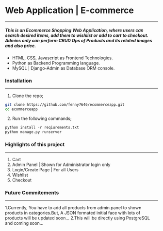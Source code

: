 # Web Application | E-commerce
---

##### This is an Ecommerce Shopping Web Application, where users can search desired items, add them to wishlist or add to cart to checkout. Admins only can perform CRUD Ops of Products and its related images and also price. 
+ HTML, CSS, Javascript as Frontend Technologies.
+ Python as Backend Programming language.
+ MySQL | Django-Admin as Database ORM console.

### Installation
---
1. Clone the repo;
```bash
git clone https://github.com/fenny7646/ecommerceapp.git
cd ecommerceapp
```
2. Run the following commands;
```python
python install -r reqiurements.txt
python manage.py runserver
```

### Highlights of this project
---
1. Cart
2. Admin Panel | Shown for Administrator login only
3. Login/Create Page | For all Users
4. Wishlist
5. Checkout

### Future Commitements
---
1.Currently, You have to add all products from admin panel to shown products in categories.But, A JSON formated initial face with lots of products will be updated soon...
2.This will be directly using PostgreSQL and coming soon...